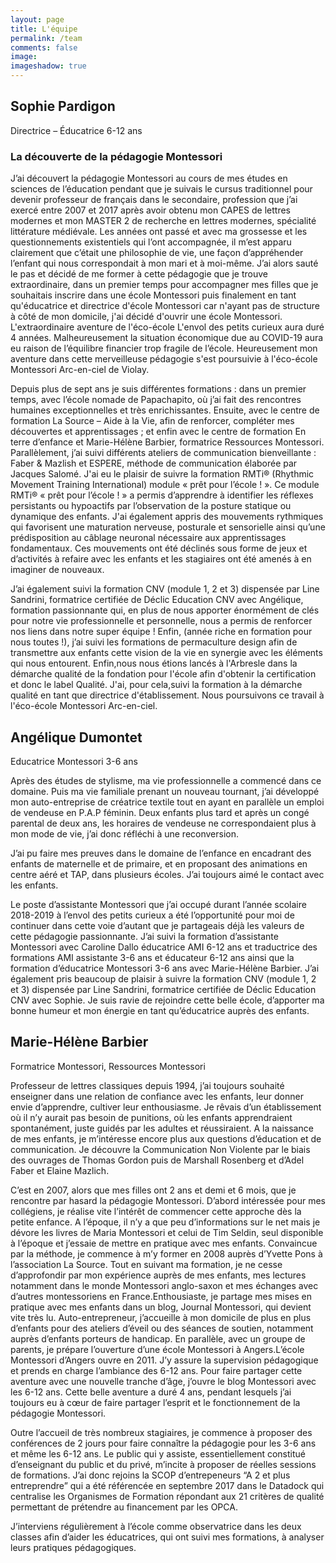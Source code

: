 ```yaml
---
layout: page
title: L'équipe
permalink: /team
comments: false
image: 
imageshadow: true
---
```


<figure id="team-member-0" style="background-image: url({{ site.educational_team_members[0].picture }}); background-position: bottom 70% left 0;"></figure>

## Sophie Pardigon

Directrice – Éducatrice 6-12 ans

### La découverte de la pédagogie Montessori

J’ai découvert la pédagogie Montessori au cours de mes études en sciences de l’éducation pendant que je suivais le cursus traditionnel pour devenir professeur de français dans le secondaire, profession que j’ai exercé entre 2007 et 2017 après avoir obtenu mon CAPES de lettres modernes et mon MASTER 2 de recherche en lettres modernes, spécialité littérature médiévale. Les années ont passé et avec ma grossesse et les questionnements existentiels qui l’ont accompagnée, il m’est apparu clairement que c’était une philosophie de vie, une façon d’appréhender l’enfant qui nous correspondait à mon mari et à moi-même. J’ai alors sauté le pas et décidé de me former à cette pédagogie que je trouve extraordinaire, dans un premier temps pour accompagner mes filles que je souhaitais inscrire dans une école Montessori puis finalement en tant qu'éducatrice et directrice d'école Montessori car n'ayant pas de structure à côté de mon domicile, j'ai décidé d'ouvrir une école Montessori. L'extraordinaire aventure de l'éco-école L'envol des petits curieux aura duré 4 années. Malheureusement la situation économique due au COVID-19 aura eu raison de l’équilibre financier trop fragile de l’école. Heureusement mon aventure dans cette merveilleuse pédagogie s'est poursuivie à l'éco-école Montessori Arc-en-ciel de Violay.

Depuis plus de sept ans je suis différentes formations : dans un premier temps, avec l’école nomade de Papachapito, où j’ai fait des rencontres humaines exceptionnelles et très enrichissantes. Ensuite, avec le centre de formation La Source – Aide à la Vie, afin de renforcer, compléter mes découvertes et apprentissages ; et enfin avec le centre de formation En terre d’enfance et Marie-Hélène Barbier, formatrice Ressources Montessori. Parallèlement, j’ai suivi différents ateliers de communication bienveillante : Faber & Mazlish et ESPERE, méthode de communication élaborée par Jacques Salomé. J'ai eu le plaisir de suivre la formation RMTi® (Rhythmic Movement Training International) module « prêt pour l’école ! ». Ce module RMTi® « prêt pour l’école ! » a permis d’apprendre à identifier les réflexes persistants ou hypoactifs par l’observation de la posture statique ou dynamique des enfants. J'ai également appris des mouvements rythmiques qui favorisent une maturation nerveuse, posturale et sensorielle ainsi qu’une prédisposition au câblage neuronal nécessaire aux apprentissages fondamentaux. Ces mouvements ont été déclinés sous forme de jeux et d’activités à refaire avec les enfants et les stagiaires ont été amenés à en imaginer de nouveaux.

J’ai également suivi la formation CNV (module 1, 2 et 3) dispensée par Line Sandrini, formatrice certifiée de Déclic Education CNV avec Angélique, formation passionnante qui, en plus de nous apporter énormément de clés pour notre vie professionnelle et personnelle, nous a permis de renforcer nos liens dans notre super équipe ! Enfin, (année riche en formation pour nous toutes !), j’ai suivi les formations de permaculture design afin de transmettre aux enfants cette vision de la vie en synergie avec les éléments qui nous entourent. Enfin,nous nous étions lancés à l'Arbresle dans la démarche qualité de la fondation pour l'école afin d'obtenir la certification et donc le label Qualité. J'ai, pour cela,suivi la formation à la démarche qualité en tant que directrice d'établissement. Nous poursuivons ce travail à l'éco-école Montessori Arc-en-ciel.

<figure id="team-member-1" style="background-image: url({{ site.educational_team_members[1].picture }})"></figure>

## Angélique Dumontet

Educatrice Montessori 3-6 ans

Après des études de stylisme, ma vie professionnelle a commencé dans ce domaine. Puis ma vie familiale prenant un nouveau tournant, j’ai développé mon auto-entreprise de créatrice textile tout en ayant en parallèle un emploi de vendeuse en P.A.P féminin.
Deux enfants plus tard et après un congé parental de deux ans, les horaires de vendeuse ne correspondaient plus à mon mode de vie, j’ai donc réfléchi à une reconversion.

J’ai pu faire mes preuves dans le domaine de l’enfance en encadrant des enfants de maternelle et de primaire, et en proposant des animations en centre aéré et TAP, dans plusieurs écoles. J’ai toujours aimé le contact avec les enfants.

Le poste d’assistante Montessori que j’ai occupé durant l’année scolaire 2018-2019 à l’envol des petits curieux a été l’opportunité pour moi de continuer dans cette voie d’autant que je partageais déjà les valeurs de cette pédagogie passionnante. J’ai suivi la formation d’assistante Montessori avec Caroline Dallo éducatrice AMI 6-12 ans et traductrice des formations AMI assistante 3-6 ans et éducateur 6-12 ans ainsi que la formation d’éducatrice Montessori 3-6 ans avec Marie-Hélène Barbier. J’ai également pris beaucoup de plaisir à suivre la formation CNV (module 1, 2 et 3) dispensée par Line Sandrini, formatrice certifiée de Déclic Education CNV avec Sophie. Je suis ravie de rejoindre cette belle école, d’apporter ma bonne humeur et mon énergie en tant qu’éducatrice auprès des enfants.

<figure id="team-member-2" style="background-image: url({{ site.educational_team_members[2].picture }})"></figure>

## Marie-Hélène Barbier

Formatrice Montessori, Ressources Montessori

Professeur de lettres classiques depuis 1994, j’ai toujours souhaité enseigner dans une relation de confiance avec les enfants, leur donner envie d’apprendre, cultiver leur enthousiasme. Je rêvais d’un établissement où il n’y aurait pas besoin de punitions, où les enfants apprendraient spontanément, juste guidés par les adultes et réussiraient. A la naissance de mes enfants, je m’intéresse encore plus aux questions d’éducation et de communication. Je découvre la Communication Non Violente par le biais des ouvrages de Thomas Gordon puis de Marshall Rosenberg et d’Adel Faber et Elaine Mazlich.

C’est en 2007, alors que mes filles ont 2 ans et demi et 6 mois, que je rencontre par hasard la pédagogie Montessori. D’abord intéressée pour mes collégiens, je réalise vite l’intérêt de commencer cette approche dès la petite enfance. A l’époque, il n’y a que peu d’informations sur le net mais je dévore les livres de Maria Montessori et celui de Tim Seldin, seul disponible à l’époque et j’essaie de mettre en pratique avec mes enfants. Convaincue par la méthode, je commence à m’y former en 2008 auprès d’Yvette Pons à l’association La Source. Tout en suivant ma formation, je ne cesse d’approfondir par mon expérience auprès de mes enfants, mes lectures notamment dans le monde Montessori anglo-saxon et mes échanges avec d’autres montessoriens en France.Enthousiaste, je partage mes mises en pratique avec mes enfants dans un blog, Journal Montessori, qui devient vite très lu. Auto-entrepreneur, j’accueille à mon domicile de plus en plus d’enfants pour des ateliers d’éveil ou des séances de soutien, notamment auprès d’enfants porteurs de handicap. En parallèle, avec un groupe de parents, je prépare l’ouverture d’une école Montessori à Angers.L’école Montessori d’Angers ouvre en 2011. J’y assure la supervision pédagogique et prends en charge l’ambiance des 6-12 ans. Pour faire partager cette aventure avec une nouvelle tranche d’âge, j’ouvre le blog Montessori avec les 6-12 ans. Cette belle aventure a duré 4 ans, pendant lesquels j’ai toujours eu à cœur de faire partager l’esprit et le fonctionnement de la pédagogie Montessori. 

Outre l’accueil de très nombreux stagiaires, je commence à proposer des conférences de 2 jours pour faire connaître la pédagogie pour les 3-6 ans et même les 6-12 ans. Le public qui y assiste, essentiellement constitué d’enseignant du public et du privé, m’incite à proposer de réelles sessions de formations. J’ai donc rejoins la SCOP d’entrepeneurs “A 2 et plus entreprendre” qui a été référencée en septembre 2017 dans le Datadock qui centralise les Organismes de Formation répondant aux 21 critères de qualité permettant de prétendre au financement par les OPCA.

J’interviens régulièrement à l’école comme observatrice dans les deux classes afin d’aider les éducatrices, qui ont suivi mes formations, à analyser leurs pratiques pédagogiques.


